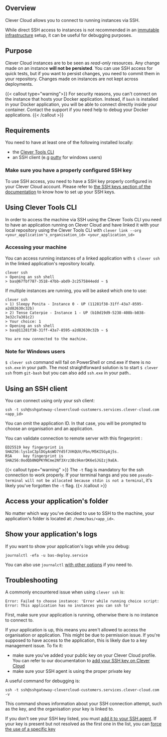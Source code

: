 
## Overview

Clever Cloud allows you to connect to running instances via SSH.

While direct SSH access to instances is not recommended in an [immutable infrastructure](https://boxfuse.com/blog/no-ssh.html) setup, it can be useful for debugging purposes.

## Purpose

Clever Cloud instances are to be seen as _read-only_ resources. Any change made on an instance **will not be persisted**. You can use SSH access for quick tests, but if you want to persist changes, you need to commit them in your repository. Changes made on instances are not kept across deployments.

{{< callout type="warning">}}
For security reasons, you can't connect on the instance that hosts your Docker application. Instead, if `bash` is installed in your Docker application, you will be able to connect directly inside your container. Contact the support if you need help to debug your Docker applications.
{{< /callout >}}

## Requirements

You need to have at least one of the following installed locally:

* the [Clever Tools CLI](../../cli)
* an SSH client (e.g [putty](https://putty.org/) for windows users)

### Make sure you have a properly configured SSH key

To use SSH access, you need to have a SSH key properly configured in your Clever Cloud account. Please refer to [the SSH keys section of the documentation](../../account/ssh-keys-management) to know how to set up your SSH keys.

## Using Clever Tools CLI

In order to access the machine via SSH using the Clever Tools CLI
you need to have an application running on Clever Cloud and have linked it with your local repository using the Clever Tools CLI with `clever link --org <your_application's_organisation_id> <your_application_id>`

### Accessing your machine

You can access running instances of a linked application with `$ clever ssh` in the linked application's repository locally.

```shell
clever ssh
> Opening an ssh shell
> bas@67fbf787-3518-47bb-abd9-2c2575844edd ~ $
```

If multiple instances are running, you will be asked which one to use:

```shell
clever ssh
> 1) Sleepy Ponita - Instance 0 - UP (11281f38-31ff-43a7-8595-a2d82630c32b)
> 2) Tense Caterpie - Instance 1 - UP (b10d19d9-5238-408b-b038-3e32c7a301c2)
> Your choice: 1
> Opening an ssh shell
> bas@11281f38-31ff-43a7-8595-a2d82630c32b ~ $

You are now connected to the machine.
```

### Note for Windows users

`$ clever ssh` command will fail on PowerShell or cmd.exe if there is no `ssh.exe` in your path. The most straightforward solution is to start `$ clever ssh` from `git-bash` but you can also add `ssh.exe` in your path..

## Using an SSH client

You can connect using only your ssh client:

```shell
ssh -t ssh@sshgateway-clevercloud-customers.services.clever-cloud.com <app_id>
````

You can omit the application ID. In that case, you will be prompted to choose an organisation and an application.

You can validate connection to remote server with this fingerprint :

```shell
ED25519 key fingerprint is SHA256:lys1oC3plDGyAsWD7Yd5fJVKQUV/Pbn/M5KI5GyAj5s.
RSA     key fingerprint is SHA256:0odQb8NQPKYNCme2Nf3Xrz3Bc9kmrDK6eSJGIzj9aEA.
```

{{< callout type="warning" >}}
The `-t` flag is mandatory for the ssh connection to work properly. If your terminal hangs and you see `pseudo-terminal will not be allocated because stdin is not a terminal`, it's likely you've forgotten the `-t` flag.
{{< /callout >}}

## Access your application's folder

No matter which way you've decided to use to SSH to the machine, your application's folder is located at: `/home/bas/<app_id>`.

## Show your application's logs

If you want to show your application's logs while you debug:

```shell
journalctl -efa -u bas-deploy.service
```

You can also use `journalctl` [with other options](https://www.commandlinux.com/man-page/man1/journalctl.1.html) if you need to.

## Troubleshooting

A commonly encountered issue when using `clever ssh` is:
```
Error: Failed to choose instance: 'Error while running choice script: Error: This application has no instances you can ssh to'
```

First, make sure your application is running, otherwise there is no instance to connect to.

If your application is up, this means you aren't allowed to access the organisation or application. This might be due to permission issue.
If you're supposed to have access to the application, this is likely due to a key management issue. To fix it:
* make sure you've added your public key on your Clever Cloud profile. You can refer to our documentation to [add your SSH key on Clever Cloud](../../account/ssh-keys-management#add-a-public-ssh-key-on-clever-cloud)
* make sure your SSH agent is using the proper private key

A useful command for debugging is:
```
ssh -t ssh@sshgateway-clevercloud-customers.services.clever-cloud.com -v
```

This command shows information about your SSH connection attempt, such as the key, and the organisation your key is linked to.

If you don't see your SSH key listed, you must [add it to your SSH agent](https://docs.github.com/en/authentication/connecting-to-github-with-ssh/generating-a-new-ssh-key-and-adding-it-to-the-ssh-agent#adding-your-ssh-key-to-the-ssh-agent).
If your key is present but not resolved as the first one in the list, you can [force the use of a specific key](../../account/ssh-keys-management/#configure-your-ssh-agent)

